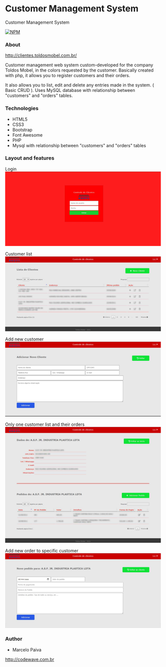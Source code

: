 # Customer Management System
Customer Management System

[![NPM](https://img.shields.io/npm/l/react)](https://github.com/marcelosurfdev/customer-management-system/blob/main/LICENSE)

### About
http://clientes.toldosmobel.com.br/

Customer management web system custom-developed for the company Toldos Mobel, in the colors requested by the customer. 
Basically created with php, it allows you to register customers and their orders.

It also allows you to list, edit and delete any entries made in the system. ( Basic CRUD ). 
Uses MySQL database with relationship between "customers" and "orders" tables.

### Technologies

- HTML5
- CSS3
- Bootstrap
- Font Awesome
- PHP
- Mysql with relationship between "customers" and "orders" tables

### Layout and features

Login
![Screenshot](images/01.jpg)

Customer list
![Screenshot](images/02.jpg)

Add new customer
![Screenshot](images/03.jpg)

Only one customer list and their orders
![Screenshot](images/04.jpg)

Add new order to specific customer
![Screenshot](images/05.jpg)

### Author

- Marcelo Paiva

http://codewave.com.br



